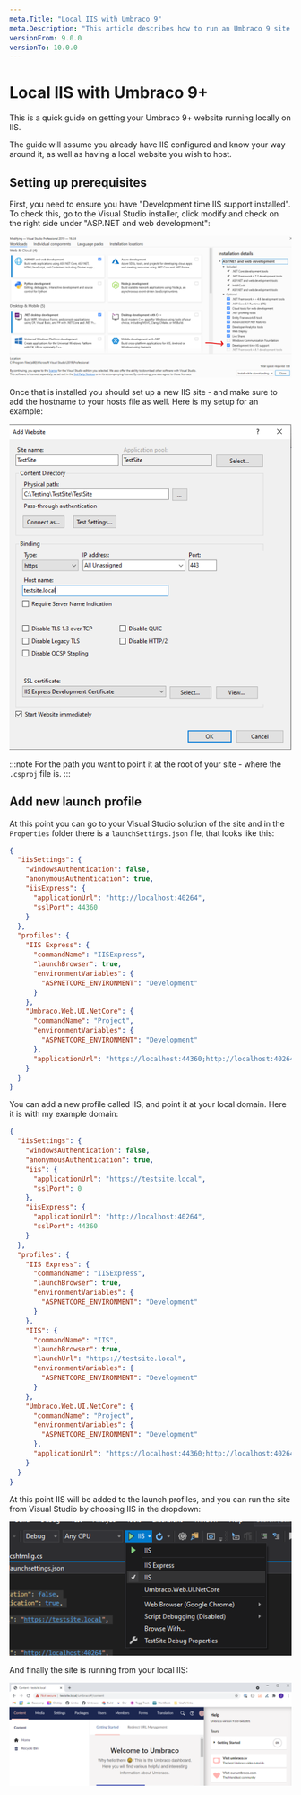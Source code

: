 ```yaml
---
meta.Title: "Local IIS with Umbraco 9"
meta.Description: "This article describes how to run an Umbraco 9 site on a local IIS server."
versionFrom: 9.0.0
versionTo: 10.0.0
---
```


# Local IIS with Umbraco 9+

This is a quick guide on getting your Umbraco 9+ website running locally on IIS.

The guide will assume you already have IIS configured and know your way around it, as well as having a local website you wish to host.

## Setting up prerequisites

First, you need to ensure you have "Development time IIS support installed". To check this, go to the Visual Studio installer, click modify and check on the right side under "ASP.NET and web development":

![Checking the IIS module exists](images/iis-module.png)

Once that is installed you should set up a new IIS site - and make sure to add the hostname to your hosts file as well. Here is my setup for an example:

![IIS site example](images/iis-site.png)

:::note
For the path you want to point it at the root of your site - where the `.csproj` file is.
:::

## Add new launch profile

At this point you can go to your Visual Studio solution of the site and in the `Properties` folder there is a `launchSettings.json` file, that looks like this:

```json
{
  "iisSettings": {
    "windowsAuthentication": false,
    "anonymousAuthentication": true,
    "iisExpress": {
      "applicationUrl": "http://localhost:40264",
      "sslPort": 44360
    }
  },
  "profiles": {
    "IIS Express": {
      "commandName": "IISExpress",
      "launchBrowser": true,
      "environmentVariables": {
        "ASPNETCORE_ENVIRONMENT": "Development"
      }
    },
    "Umbraco.Web.UI.NetCore": {
      "commandName": "Project",
      "environmentVariables": {
        "ASPNETCORE_ENVIRONMENT": "Development"
      },
      "applicationUrl": "https://localhost:44360;http://localhost:40264"
    }
  }
}
```

You can add a new profile called IIS, and point it at your local domain. Here it is with my example domain:

```json
{
  "iisSettings": {
    "windowsAuthentication": false,
    "anonymousAuthentication": true,
    "iis": {
      "applicationUrl": "https://testsite.local",
      "sslPort": 0
    },
    "iisExpress": {
      "applicationUrl": "http://localhost:40264",
      "sslPort": 44360
    }
  },
  "profiles": {
    "IIS Express": {
      "commandName": "IISExpress",
      "launchBrowser": true,
      "environmentVariables": {
        "ASPNETCORE_ENVIRONMENT": "Development"
      }
    },
    "IIS": {
      "commandName": "IIS",
      "launchBrowser": true,
      "launchUrl": "https://testsite.local",
      "environmentVariables": {
        "ASPNETCORE_ENVIRONMENT": "Development"
      }
    },
    "Umbraco.Web.UI.NetCore": {
      "commandName": "Project",
      "environmentVariables": {
        "ASPNETCORE_ENVIRONMENT": "Development"
      },
      "applicationUrl": "https://localhost:44360;http://localhost:40264"
    }
  }
}
```

At this point IIS will be added to the launch profiles, and you can run the site from Visual Studio by choosing IIS in the dropdown:

![Launch profiles](images/launchprofiles.png)

And finally the site is running from your local IIS:

![Local IIS site](images/voila.png)
